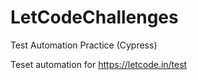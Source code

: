 # LetCodeChallenges
Test Automation Practice (Cypress)


Teset automation for https://letcode.in/test
